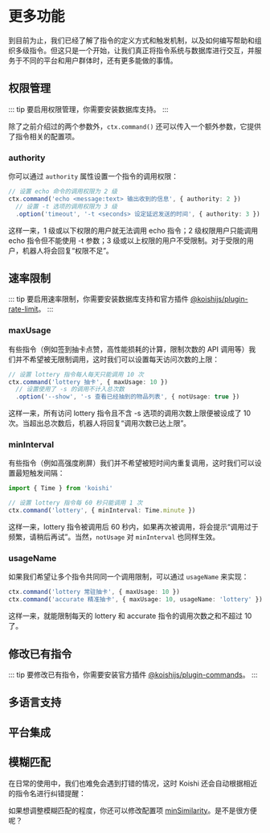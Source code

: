 # 更多功能

到目前为止，我们已经了解了指令的定义方式和触发机制，以及如何编写帮助和组织多级指令。但这只是一个开始，让我们真正将指令系统与数据库进行交互，并服务于不同的平台和用户群体时，还有更多能做的事情。

## 权限管理

::: tip
要启用权限管理，你需要安装数据库支持。
:::

除了之前介绍过的两个参数外，`ctx.command()` 还可以传入一个额外参数，它提供了指令相关的配置项。

### authority

你可以通过 `authority` 属性设置一个指令的调用权限：

```ts
// 设置 echo 命令的调用权限为 2 级
ctx.command('echo <message:text> 输出收到的信息', { authority: 2 })
  // 设置 -t 选项的调用权限为 3 级
  .option('timeout', '-t <seconds> 设定延迟发送的时间', { authority: 3 })
```

这样一来，1 级或以下权限的用户就无法调用 echo 指令；2 级权限用户只能调用 echo 指令但不能使用 -t 参数；3 级或以上权限的用户不受限制。对于受限的用户，机器人将会回复“权限不足”。

## 速率限制

::: tip
要启用速率限制，你需要安装数据库支持和官方插件 [@koishijs/plugin-rate-limit](../../plugins/accessibility/rate-limit.md)。
:::

### maxUsage

有些指令（例如签到抽卡点赞，高性能损耗的计算，限制次数的 API 调用等）我们并不希望被无限制调用，这时我们可以设置每天访问次数的上限：

```ts
// 设置 lottery 指令每人每天只能调用 10 次
ctx.command('lottery 抽卡', { maxUsage: 10 })
  // 设置使用了 -s 的调用不计入总次数
  .option('--show', '-s 查看已经抽到的物品列表', { notUsage: true })
```

这样一来，所有访问 lottery 指令且不含 -s 选项的调用次数上限便被设成了 10 次。当超出总次数后，机器人将回复“调用次数已达上限”。

### minInterval

有些指令（例如高强度刷屏）我们并不希望被短时间内重复调用，这时我们可以设置最短触发间隔：

```ts
import { Time } from 'koishi'

// 设置 lottery 指令每 60 秒只能调用 1 次
ctx.command('lottery', { minInterval: Time.minute })
```

这样一来，lottery 指令被调用后 60 秒内，如果再次被调用，将会提示“调用过于频繁，请稍后再试”。当然，`notUsage` 对 `minInterval` 也同样生效。

### usageName <Badge text="beta" type="warning"/>

如果我们希望让多个指令共同同一个调用限制，可以通过 `usageName` 来实现：

```ts
ctx.command('lottery 常驻抽卡', { maxUsage: 10 })
ctx.command('accurate 精准抽卡', { maxUsage: 10, usageName: 'lottery' })
```

这样一来，就能限制每天的 lottery 和 accurate 指令的调用次数之和不超过 10 了。

## 修改已有指令

::: tip
要修改已有指令，你需要安装官方插件 [@koishijs/plugin-commands](../../plugins/accessibility/commands.md)。
:::

## 多语言支持

## 平台集成

## 模糊匹配

在日常的使用中，我们也难免会遇到打错的情况，这时 Koishi 还会自动根据相近的指令名进行纠错提醒：

<panel-view :messages="[
  ['Alice', 'ecko hello'],
  ['Koishi', '没有此命令。你要找的是不是“echo”？发送空行或句号以调用推测的指令。'],
  ['Alice', '.'],
  ['Koishi', 'hello'],
]"/>

如果想调整模糊匹配的程度，你还可以修改配置项 [minSimilarity](../../api/core/app.md#options-minsimilarity)。是不是很方便呢？
